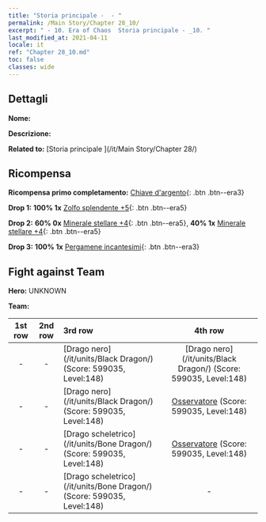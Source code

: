 ```yaml
---
title: "Storia principale -  - "
permalink: /Main Story/Chapter 28_10/
excerpt: " - 10. Era of Chaos  Storia principale - _10. "
last_modified_at: 2021-04-11
locale: it
ref: "Chapter 28_10.md"
toc: false
classes: wide
---
```


## Dettagli

 **Nome:** 

 **Descrizione:** 

 **Related to:** [Storia principale ](/it/Main Story/Chapter 28/)

## Ricompensa

 **Ricompensa primo completamento:** [Chiave d'argento](/it/Items/con_693/){: .btn .btn--era3}

 **Drop 1:** **100% 1x** [Zolfo splendente +5](/it/Items/mat_99/){: .btn .btn--era5}

 **Drop 2:** **60% 0x** [Minerale stellare +4](/it/Items/mat_89/){: .btn .btn--era5}, **40% 1x** [Minerale stellare +4](/it/Items/mat_89/){: .btn .btn--era5}

 **Drop 3:** **100% 1x** [Pergamene incantesimi](/it/Items/con_694/){: .btn .btn--era3}


## Fight against Team
 **Hero:** UNKNOWN

 **Team:**


  | 1st row | 2nd row | 3rd row | 4th row |
  |:----:|:----:|:----|:----:|
  | - | - | [Drago nero](/it/units/Black Dragon/) (Score: 599035, Level:148)  | [Drago nero](/it/units/Black Dragon/) (Score: 599035, Level:148)  |
  | - | - | [Drago nero](/it/units/Black Dragon/) (Score: 599035, Level:148)  | [Osservatore](/it/units/Beholder/) (Score: 599035, Level:148)  |
  | - | - | [Drago scheletrico](/it/units/Bone Dragon/) (Score: 599035, Level:148)  | [Osservatore](/it/units/Beholder/) (Score: 599035, Level:148)  |
  | - | - | [Drago scheletrico](/it/units/Bone Dragon/) (Score: 599035, Level:148)  | - |


